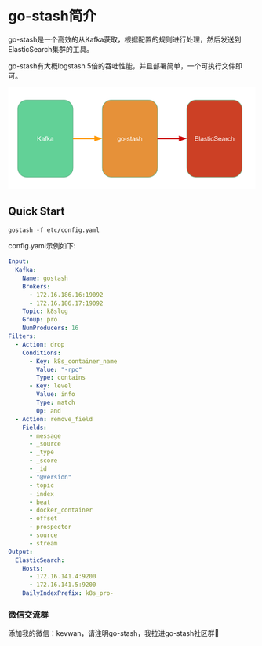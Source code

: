 # go-stash简介

go-stash是一个高效的从Kafka获取，根据配置的规则进行处理，然后发送到ElasticSearch集群的工具。

go-stash有大概logstash 5倍的吞吐性能，并且部署简单，一个可执行文件即可。

![go-stash](doc/flow.png)

## Quick Start

```shell
gostash -f etc/config.yaml
```

config.yaml示例如下:

```yaml
Input:
  Kafka:
    Name: gostash
    Brokers:
      - 172.16.186.16:19092
      - 172.16.186.17:19092
    Topic: k8slog
    Group: pro
    NumProducers: 16
Filters:
  - Action: drop
    Conditions:
      - Key: k8s_container_name
        Value: "-rpc"
        Type: contains
      - Key: level
        Value: info
        Type: match
        Op: and
  - Action: remove_field
    Fields:
      - message
      - _source
      - _type
      - _score
      - _id
      - "@version"
      - topic
      - index
      - beat
      - docker_container
      - offset
      - prospector
      - source
      - stream
Output:
  ElasticSearch:
    Hosts:
      - 172.16.141.4:9200
      - 172.16.141.5:9200
    DailyIndexPrefix: k8s_pro-
```

### 微信交流群

添加我的微信：kevwan，请注明go-stash，我拉进go-stash社区群🤝